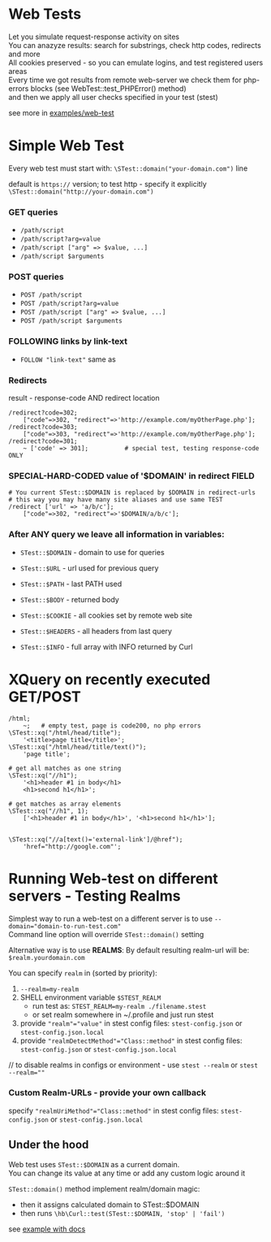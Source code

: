 # Web Tests

Let you simulate request-response activity on sites\
You can anazyze results: search for substrings, check http codes, redirects and more\
All cookies preserved - so you can emulate logins, and test registered users areas\
Every time we got results from remote web-server we check them for php-errors blocks (see WebTest::test_PHPError() method)\
and then we apply all user checks specified in your test (stest)

see more in [examples/web-test](https://github.com/parf/spartan-test/blob/main/examples/3-web-tests/)

# Simple Web Test

Every web test must start with: `\STest::domain("your-domain.com")` line

default is `https://` version; to test http - specify it explicitly `\STest::domain("http://your-domain.com")`

### GET queries

- `/path/script`
- `/path/script?arg=value`
- `/path/script ["arg" => $value, ...]`
- `/path/script $arguments`

### POST queries

- `POST /path/script`
- `POST /path/script?arg=value`
- `POST /path/script ["arg" => $value, ...]`
- `POST /path/script $arguments`

### FOLLOWING links by link-text
- `FOLLOW "link-text"`
same as 

### Redirects
result - response-code AND redirect location
```
/redirect?code=302;
    ["code"=>302, "redirect"=>'http://example.com/myOtherPage.php'];
/redirect?code=303;
    ["code"=>303, "redirect"=>'http://example.com/myOtherPage.php'];
/redirect?code=301;
    ~ ['code' => 301];          # special test, testing response-code ONLY
```

### SPECIAL-HARD-CODED value of '$DOMAIN' in redirect FIELD
```
# You current STest::$DOMAIN is replaced by $DOMAIN in redirect-urls
# this way you may have many site aliases and use same TEST
/redirect ['url' => 'a/b/c'];
    ["code"=>302, "redirect"=>'$DOMAIN/a/b/c'];
```

### After ANY query we leave all information in variables:

- `STest::$DOMAIN`  - domain to use for queries

- `STest::$URL`  - url used for previous query

- `STest::$PATH`  - last PATH used

- `STest::$BODY`  - returned body

- `STest::$COOKIE`  - all cookies set by remote web site

- `STest::$HEADERS`  - all headers from last query

- `STest::$INFO`  - full array with INFO returned by Curl


# XQuery on recently executed GET/POST
```
/html;
    ~;   # empty test, page is code200, no php errors
\STest::xq("/html/head/title");
    '<title>page title</title>';
\STest::xq("/html/head/title/text()");
    'page title';

# get all matches as one string
\STest::xq("//h1");  
    '<h1>header #1 in body</h1>   
    <h1>second h1</h1>'; 

# get matches as array elements   
\STest::xq("//h1", 1);  
    ['<h1>header #1 in body</h1>', '<h1>second h1</h1>'];

    
\STest::xq("//a[text()='external-link']/@href");
    'href="http://google.com"';

```


# Running Web-test on different servers - Testing Realms

Simplest way to run a web-test on a different server is to use `--domain="domain-to-run-test.com"`\
Command line option will override `STest::domain()` setting

Alternative way is to use **REALMS**:
By default resulting realm-url will be: `$realm.yourdomain.com`

You can specify `realm` in (sorted by priority):
1. `--realm=my-realm`
2. SHELL environment variable `$STEST_REALM`
    *  run test as:   `STEST_REALM=my-realm ./filename.stest`
    *  or set realm somewhere in ~/.profile and just run stest
5. provide `"realm"="value"` in stest config files: `stest-config.json` or `stest-config.json.local` 
6. provide `"realmDetectMethod"="Class::method"` in stest config files: `stest-config.json` or `stest-config.json.local` 

// to disable realms in configs or environment - use `stest --realm` or `stest --realm=""`

### Custom Realm-URLs - provide your own callback
specify `"realmUriMethod"="Class::method"` in stest config files: `stest-config.json` or `stest-config.json.local` 


## Under the hood
Web test uses `STest::$DOMAIN` as a current domain.\
You can change its value at any time or add any custom logic around it

`STest::domain()` method implement realm/domain magic:
- then it assigns calculated domain to STest::$DOMAIN
- then runs `\hb\Curl::test(STest::$DOMAIN, 'stop' | 'fail')`

see [example with docs](https://github.com/parf/spartan-test/blob/main/examples/3-web-tests/)
